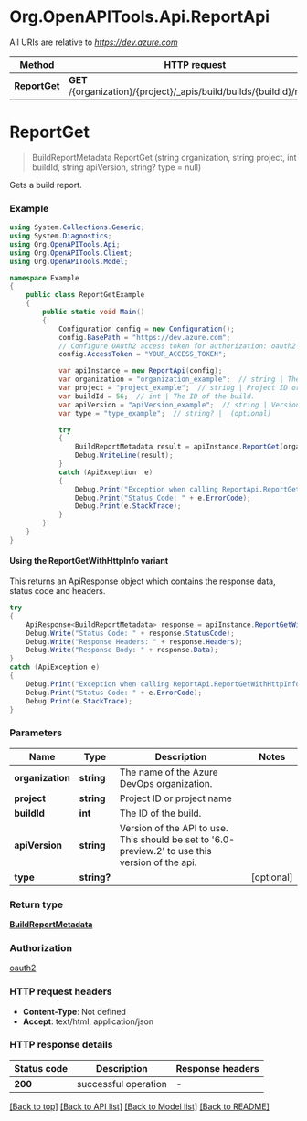 # Org.OpenAPITools.Api.ReportApi

All URIs are relative to *https://dev.azure.com*

| Method | HTTP request | Description |
|--------|--------------|-------------|
| [**ReportGet**](ReportApi.md#reportget) | **GET** /{organization}/{project}/_apis/build/builds/{buildId}/report |  |

<a name="reportget"></a>
# **ReportGet**
> BuildReportMetadata ReportGet (string organization, string project, int buildId, string apiVersion, string? type = null)



Gets a build report.

### Example
```csharp
using System.Collections.Generic;
using System.Diagnostics;
using Org.OpenAPITools.Api;
using Org.OpenAPITools.Client;
using Org.OpenAPITools.Model;

namespace Example
{
    public class ReportGetExample
    {
        public static void Main()
        {
            Configuration config = new Configuration();
            config.BasePath = "https://dev.azure.com";
            // Configure OAuth2 access token for authorization: oauth2
            config.AccessToken = "YOUR_ACCESS_TOKEN";

            var apiInstance = new ReportApi(config);
            var organization = "organization_example";  // string | The name of the Azure DevOps organization.
            var project = "project_example";  // string | Project ID or project name
            var buildId = 56;  // int | The ID of the build.
            var apiVersion = "apiVersion_example";  // string | Version of the API to use.  This should be set to '6.0-preview.2' to use this version of the api.
            var type = "type_example";  // string? |  (optional) 

            try
            {
                BuildReportMetadata result = apiInstance.ReportGet(organization, project, buildId, apiVersion, type);
                Debug.WriteLine(result);
            }
            catch (ApiException  e)
            {
                Debug.Print("Exception when calling ReportApi.ReportGet: " + e.Message);
                Debug.Print("Status Code: " + e.ErrorCode);
                Debug.Print(e.StackTrace);
            }
        }
    }
}
```

#### Using the ReportGetWithHttpInfo variant
This returns an ApiResponse object which contains the response data, status code and headers.

```csharp
try
{
    ApiResponse<BuildReportMetadata> response = apiInstance.ReportGetWithHttpInfo(organization, project, buildId, apiVersion, type);
    Debug.Write("Status Code: " + response.StatusCode);
    Debug.Write("Response Headers: " + response.Headers);
    Debug.Write("Response Body: " + response.Data);
}
catch (ApiException e)
{
    Debug.Print("Exception when calling ReportApi.ReportGetWithHttpInfo: " + e.Message);
    Debug.Print("Status Code: " + e.ErrorCode);
    Debug.Print(e.StackTrace);
}
```

### Parameters

| Name | Type | Description | Notes |
|------|------|-------------|-------|
| **organization** | **string** | The name of the Azure DevOps organization. |  |
| **project** | **string** | Project ID or project name |  |
| **buildId** | **int** | The ID of the build. |  |
| **apiVersion** | **string** | Version of the API to use.  This should be set to &#39;6.0-preview.2&#39; to use this version of the api. |  |
| **type** | **string?** |  | [optional]  |

### Return type

[**BuildReportMetadata**](BuildReportMetadata.md)

### Authorization

[oauth2](../README.md#oauth2)

### HTTP request headers

 - **Content-Type**: Not defined
 - **Accept**: text/html, application/json


### HTTP response details
| Status code | Description | Response headers |
|-------------|-------------|------------------|
| **200** | successful operation |  -  |

[[Back to top]](#) [[Back to API list]](../README.md#documentation-for-api-endpoints) [[Back to Model list]](../README.md#documentation-for-models) [[Back to README]](../README.md)

